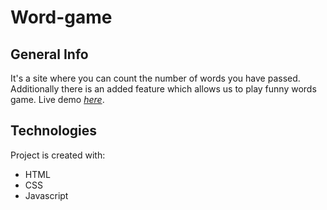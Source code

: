 # Word-game

## General Info
It's a site where you can count the number of words you have passed. Additionally there is an added feature which allows us to play funny words game. Live demo [_here_](https://word-cat-game.netlify.app/).

## Technologies
Project is created with:
- HTML
- CSS
- Javascript
